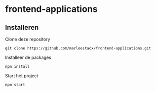 # frontend-applications

## Installeren
Clone deze repository
```
git clone https://github.com/marloestacx/frontend-applications.git
```

Installeer de packages
```
npm install
```

Start het project
```
npm start
```
